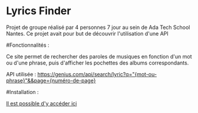 # Lyrics Finder

Projet de groupe réalisé par 4 personnes 7 jour au sein de Ada Tech School Nantes. Ce projet avait pour but de découvrir l'utilisation d'une API

#Fonctionnalités :

Ce site permet de rechercher des paroles de musiques en fonction d'un mot ou d'une phrase, puis d'afficher les pochettes des albums correspondants.

API utilisée : https://genius.com/api/search/lyric?q="{mot-ou-phrase}"&&page={numéro-de-page}

#Installation :

[Il est possible d'y accéder ici](https://marielelamer.github.io/Lyrics-Finder/)
